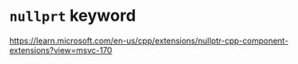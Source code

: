 # ```nullprt``` keyword

https://learn.microsoft.com/en-us/cpp/extensions/nullptr-cpp-component-extensions?view=msvc-170